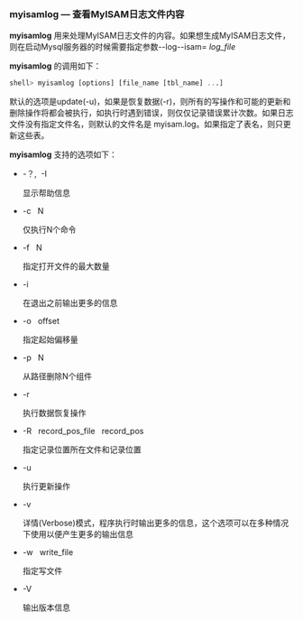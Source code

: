 ### myisamlog — 查看MyISAM日志文件内容

**myisamlog** 用来处理MyISAM日志文件的内容。如果想生成MyISAM日志文件，则在启动Mysql服务器的时候需要指定参数--log--isam= *log_file* 

**myisamlog** 的调用如下：
```sql
shell> myisamlog [options] [file_name [tbl_name] ...]
```

默认的选项是update(-u)，如果是恢复数据(-r)，则所有的写操作和可能的更新和删除操作将都会被执行，如执行时遇到错误，则仅仅记录错误累计次数。如果日志文件没有指定文件名，则默认的文件名是 myisam.log。如果指定了表名，则只更新这些表。

**myisamlog** 支持的选项如下：

* -？, &nbsp;-I

	显示帮助信息

* -c	 &nbsp;&nbsp;N

	仅执行N个命令

* -f &nbsp;&nbsp;N

	指定打开文件的最大数量

* -i

	在退出之前输出更多的信息

* -o &nbsp;&nbsp;offset

	指定起始偏移量

* -p &nbsp;&nbsp;N

	从路径删除N个组件

* -r

	执行数据恢复操作

* -R &nbsp;&nbsp;record\_pos\_file &nbsp;&nbsp;record_pos

	指定记录位置所在文件和记录位置

* -u

	执行更新操作

* -v

	详情(Verbose)模式，程序执行时输出更多的信息，这个选项可以在多种情况下使用以便产生更多的输出信息

* -w &nbsp;&nbsp;write_file

	指定写文件

* -V

	输出版本信息



	
